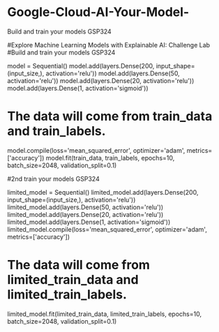 # Google-Cloud-AI-Your-Model-
Build and train your models  GSP324

#Explore Machine Learning Models with Explainable AI: Challenge Lab
#Build and train your models  GSP324

model = Sequential()
model.add(layers.Dense(200, input_shape=(input_size,), activation='relu'))
model.add(layers.Dense(50, activation='relu'))
model.add(layers.Dense(20, activation='relu'))
model.add(layers.Dense(1, activation='sigmoid'))
# The data will come from train_data and train_labels.
model.compile(loss='mean_squared_error', optimizer='adam', metrics=['accuracy'])
model.fit(train_data, train_labels, epochs=10, batch_size=2048, validation_split=0.1)

#2nd train your models  GSP324

limited_model = Sequential()
limited_model.add(layers.Dense(200, input_shape=(input_size,), activation='relu'))
limited_model.add(layers.Dense(50, activation='relu'))
limited_model.add(layers.Dense(20, activation='relu'))
limited_model.add(layers.Dense(1, activation='sigmoid'))
limited_model.compile(loss='mean_squared_error', optimizer='adam', metrics=['accuracy'])
# The data will come from limited_train_data and limited_train_labels.
limited_model.fit(limited_train_data, limited_train_labels, epochs=10, batch_size=2048, validation_split=0.1)
